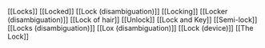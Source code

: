 [[Locks]]
[[Locked]]
[[Lock (disambiguation)]]
[[Locking]]
[[Locker (disambiguation)]]
[[Lock of hair]]
[[Unlock]]
[[Lock and Key]]
[[Semi-lock]]
[[Locks (disambiguation)]]
[[Lox (disambiguation)]]
[[Lock (device)]]
[[The Lock]]
